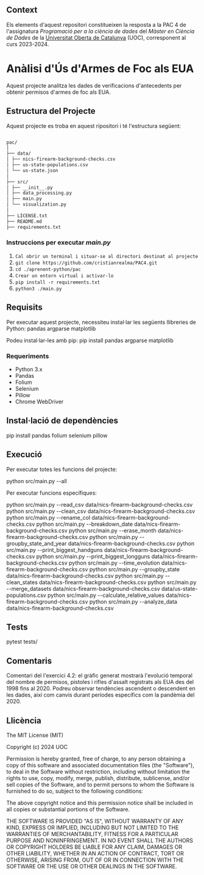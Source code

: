 ## Context

Els elements d'aquest repositori constitueixen la resposta a la PAC 4 de l'assignatura *Programació per a la ciència de dades* del *Màster en Ciència de Dades* de la [Universitat Oberta de Catalunya](https://www.uoc.edu/portal/ca/index.html) (UOC), corresponent al curs 2023-2024.

# Anàlisi d'Ús d'Armes de Foc als EUA

Aquest projecte analitza les dades de verificacions d'antecedents per obtenir permisos d'armes de foc als EUA.

## Estructura del Projecte

Aquest projecte es troba en aquest ripositori i té l'estructura següent:
```bash

pac/
│
├── data/
│ ├── nics-firearm-background-checks.csv
│ ├── us-state-populations.csv
│ └── us-state.json
│
├── src/
│ ├── __init__.py
│ ├── data_processing.py
│ ├── main.py
│ └── visualization.py
│
├── LICENSE.txt
├── README.md
├── requirements.txt
```

### Instruccions per executar *main.py*

1. `Cal obrir un terminal i situar-se al directori destinat al projecte`
2. `git clone https://github.com/cristianrealma/PAC4.git`
3. `cd ./aprenent-python/pac`
4. `Crear un entorn virtual i activar-lo`
5. `pip install -r requirements.txt`
6. `python3 ./main.py`&emsp;&emsp;&emsp;

   
## Requisits

Per executar aquest projecte, necessiteu instal·lar les següents llibreries de Python:
pandas
argparse
matplotlib

Podeu instal·lar-les amb pip:
pip install pandas argparse matplotlib

### Requeriments
- Python 3.x
- Pandas
- Folium
- Selenium
- Pillow
- Chrome WebDriver

## Instal·lació de dependències


pip install pandas folium selenium pillow

## Execució

Per executar totes les funcions del projecte:

python src/main.py --all

Per executar funcions específiques:

python src/main.py --read_csv data/nics-firearm-background-checks.csv
python src/main.py --clean_csv data/nics-firearm-background-checks.csv
python src/main.py --rename_col data/nics-firearm-background-checks.csv
python src/main.py --breakdown_date data/nics-firearm-background-checks.csv
python src/main.py --erase_month data/nics-firearm-background-checks.csv
python src/main.py --groupby_state_and_year data/nics-firearm-background-checks.csv
python src/main.py --print_biggest_handguns data/nics-firearm-background-checks.csv
python src/main.py --print_biggest_longguns data/nics-firearm-background-checks.csv
python src/main.py --time_evolution data/nics-firearm-background-checks.csv
python src/main.py --groupby_state data/nics-firearm-background-checks.csv
python src/main.py --clean_states data/nics-firearm-background-checks.csv
python src/main.py --merge_datasets data/nics-firearm-background-checks.csv data/us-state-populations.csv
python src/main.py --calculate_relative_values data/nics-firearm-background-checks.csv
python src/main.py --analyze_data data/nics-firearm-background-checks.csv

## Tests

pytest tests/

## Comentaris

Comentari del l'exercici 4.2: el gràfic generat mostrarà l'evolució temporal del nombre de permisos, pistoles i rifles d'assalt registrats als EUA des del 1998 fins al 2020. Podreu observar tendències ascendent o descendent en les dades, així com canvis durant períodes específics com la pandèmia del 2020.

## Llicència
The MIT License (MIT)

Copyright (c) 2024 UOC

Permission is hereby granted, free of charge, to any person obtaining a copy of this software and associated documentation files (the "Software"), to deal in the Software without restriction, including without limitation the rights to use, copy, modify, merge, publish, distribute, sublicense, and/or sell copies of the Software, and to permit persons to whom the Software is furnished to do so, subject to the following conditions:

The above copyright notice and this permission notice shall be included in all copies or substantial portions of the Software.

THE SOFTWARE IS PROVIDED "AS IS", WITHOUT WARRANTY OF ANY KIND, EXPRESS OR IMPLIED, INCLUDING BUT NOT LIMITED TO THE WARRANTIES OF MERCHANTABILITY, FITNESS FOR A PARTICULAR PURPOSE AND NONINFRINGEMENT. IN NO EVENT SHALL THE AUTHORS OR COPYRIGHT HOLDERS BE LIABLE FOR ANY CLAIM, DAMAGES OR OTHER LIABILITY, WHETHER IN AN ACTION OF CONTRACT, TORT OR OTHERWISE, ARISING FROM, OUT OF OR IN CONNECTION WITH THE SOFTWARE OR THE USE OR OTHER DEALINGS IN THE SOFTWARE.

